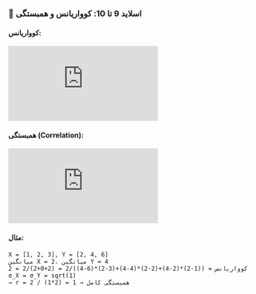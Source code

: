 ### 🔹 **اسلاید 9 تا 10: کوواریانس و همبستگی**

#### کوواریانس:



![Math Formula](<https://latex.codecogs.com/svg.latex?%5Ctext%7Bcov%7D%28X%2CY%29%20%3D%20%5Cfrac%7B1%7D%7BN-1%7D%20%5Csum_%7Bi%3D1%7D%5E%7BN%7D%20%28x_i%20-%20%5Cbar%7Bx%7D%29%28y_i%20-%20%5Cbar%7By%7D%29>)


#### همبستگی (Correlation):



![Math Formula](<https://latex.codecogs.com/svg.latex?r%20%3D%20%5Cfrac%7B%5Ctext%7Bcov%7D%28X%2CY%29%7D%7B%5Csigma_X%20%5Csigma_Y%7D>)


#### مثال:

```
X = [1, 2, 3], Y = [2, 4, 6]
میانگین X = 2، میانگین Y = 4
کوواریانس = ((1-2)*(2-4)+(2-2)*(4-4)+(3-2)*(6-4))/2 = (2+0+2)/2 = 2
σ_X = σ_Y = sqrt(1)
→ r = 2 / (1*2) = 1 → همبستگی کامل
```


